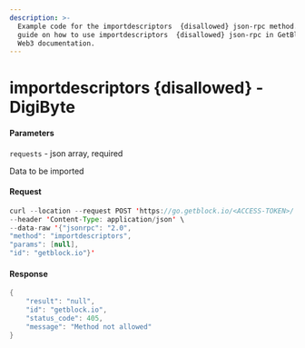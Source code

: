 ```yaml
---
description: >-
  Example code for the importdescriptors  {disallowed} json-rpc method. Сomplete
  guide on how to use importdescriptors  {disallowed} json-rpc in GetBlock.io
  Web3 documentation.
---
```


# importdescriptors {disallowed} - DigiByte

#### Parameters

`requests` - json array, required

Data to be imported

#### Request

```java
curl --location --request POST 'https://go.getblock.io/<ACCESS-TOKEN>/' \
--header 'Content-Type: application/json' \ 
--data-raw '{"jsonrpc": "2.0",
"method": "importdescriptors",
"params": [null],
"id": "getblock.io"}'
```

#### Response

```java
{
    "result": "null",
    "id": "getblock.io",
    "status_code": 405,
    "message": "Method not allowed"
}
```
